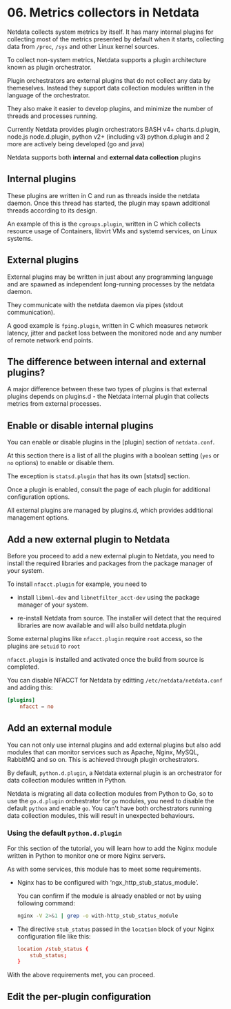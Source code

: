 # 06. Metrics collectors in Netdata

Netdata collects system metrics by itself. It has many internal plugins for collecting most of the metrics presented by default when it starts, collecting data from `/proc`, `/sys` and other Linux kernel sources.

To collect non-system metrics, Netdata supports a plugin architecture known as plugin orchestrator.

Plugin orchestrators are external plugins that do not collect any data by themeselves. Instead they support data collection modules written in the language of the orchestrator.

They also make it easier to develop plugins, and minimize the number of threads and processes running.

Currently Netdata provides plugin orchestrators BASH v4+ charts.d.plugin, node.js node.d.plugin, python v2+ (including v3) python.d.plugin and 2 more are actively being developed (go and java)

Netdata supports both **internal** and **external data collection** plugins

## Internal plugins

These plugins are written in C and run as threads inside the netdata daemon. Once this thread has started, the plugin may spawn additional threads according to its design.

An example of this is the `cgroups.plugin`, written in C which collects resource usage of Containers, libvirt VMs and systemd services, on Linux systems.

## External plugins

External plugins may be written in just about any programming language and are spawned as independent long-running processes by the netdata daemon.

They communicate with the netdata daemon via pipes (stdout communication).

A good example is `fping.plugin`, written in C which measures network latency, jitter and packet loss between the monitored node and any number of remote network end points.

## The difference between internal and external plugins?

A major difference between these two types of plugins is that external plugins depends on plugins.d - the Netdata internal plugin that collects metrics from external processes.

## Enable or disable internal plugins

You can enable or disable plugins in the [plugin] section of `netdata.conf`.

At this section there is a list of all the plugins with a boolean setting (`yes` or `no` options) to enable or disable them.

The exception is `statsd.plugin` that has its own [statsd] section.

Once a plugin is enabled, consult the page of each plugin for additional configuration options.

All external plugins are managed by plugins.d, which provides additional management options.

## Add a new external plugin to Netdata

Before you proceed to add a new external plugin to Netdata, you need to install the required libraries and packages from the package manager of your system.

To install `nfacct.plugin` for example, you need to

- install `libmnl-dev` and `libnetfilter_acct-dev` using the package manager of your system.

- re-install Netdata from source. The installer will detect that the required libraries are now available and will also build netdata.plugin

Some external plugins like `nfacct.plugin` require `root` access, so the plugins are `setuid` to `root`

`nfacct.plugin` is installed and activated once the build from source is completed.

You can disable NFACCT for Netdata by editting `/etc/netdata/netdata.conf` and adding this:

```conf
[plugins]
    nfacct = no
```

## Add an external module

You can not only use internal plugins and add external plugins but also add modules that can monitor services such as Apache, Nginx, MySQL, RabbitMQ and so on.
This is achieved through plugin orchestrators.

By default, `python.d.plugin`, a Netdata external plugin is an orchestrator for data collection modules written in Python.

Netdata is migrating all data collection modules from Python to Go, so to use the `go.d.plugin` orchestrator for `go` modules, you need to disable the default `python` and enable `go`. You can't have both orchestrators running data collection modules, this will result in unexpected behaviours.

### Using the default `python.d.plugin`

For this section of the tutorial, you will learn how to add the Nginx module written in Python to monitor one or more Nginx servers.

As with some services, this module has to meet some requirements.

- Nginx has to be configured with ‘ngx_http_stub_status_module’.

  You can confirm if the module is already enabled or not by using following command:

  ```sh
  nginx -V 2>&1 | grep -o with-http_stub_status_module
  ```

- The directive `stub_status` passed in the `location` block of your Nginx configuration file like this:

  ```conf
  location /stub_status {
      stub_status;
  }
  ```

With the above requirements met, you can proceed.

## Edit the per-plugin configuration

